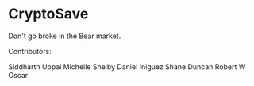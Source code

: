 # CryptoSave
Don't go broke in the Bear market.


Contributors:

Siddharth Uppal 
Michelle Shelby
Daniel Iniguez
Shane Duncan
Robert W
Oscar
